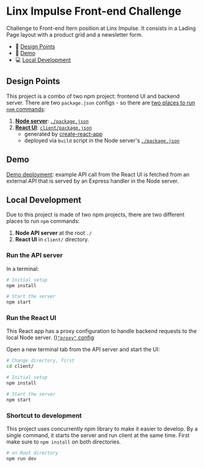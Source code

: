 # Linx Impulse Front-end Challenge

Challenge to Front-end Itern position at Linx Impulse. It consists in a Lading Page layout with a product grid and a newsletter form. 

* 📐 [Design Points](#user-content-design-points)
* 🕺 [Demo](#user-content-demo)
* 💻 [Local Development](#user-content-local-development)


## Design Points

This project is a combo of two npm project: frontend UI and backend server. There are two `package.json` configs - so there are [two places to run `npm` commands](#user-content-local-development):

  1. [**Node server**](/): [`./package.json`](package.json)
  2. [**React UI**](client/): [`client/package.json`](client/package.json)
      * generated by [create-react-app](https://github.com/facebookincubator/create-react-app)
      * deployed via `build` script in the Node server's [`./package.json`](package.json)

## Demo

[Demo deployment](https://adriano-sotos-challange.herokuapp.com): example API call from the React UI is fetched from an external API that is served by an Express handler in the Node server.


## Local Development

Due to this project is made of two npm projects, there are two different places to run `npm` commands:

1. **Node API server** at the root `./`
1. **React UI** in `client/` directory.

### Run the API server

In a terminal:

```bash
# Initial setup
npm install

# Start the server
npm start
```

### Run the React UI

This React app has a proxy configuration to handle backend requests to the local Node server. ()[`"proxy"` config](client/package.json)


Open a new terminal tab from the API server and start the UI:

```bash
# Change directory, first
cd client/

# Initial setup
npm install

# Start the server
npm start
```

### Shortcut to development

This project uses concurrently npm library to make it easier to develop. By a single command, it starts the server and run client at the same time. First make sure to `npm install` on both directories.

```bash
# on Root directory
npm run dev 
```